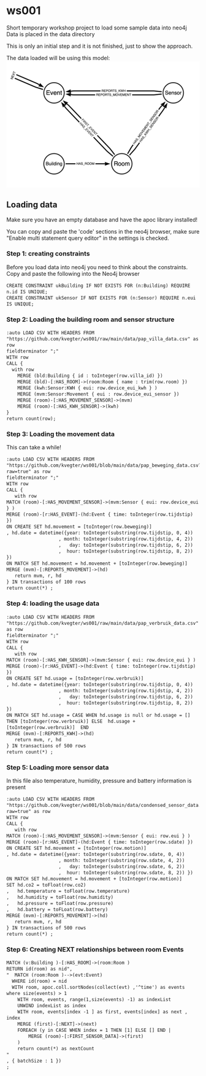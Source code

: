 # ws001

Short temporary workshop project to load some sample data into neo4j 
Data is placed in the data directory

This is only an initial step and it is not finished, just to show the approach.

The data loaded will be using this model:
<img src="wsmodel.png">

## Loading data 

Make sure you have an empty database and have the apoc library installed!

You can copy and paste the 'code' sections in the neo4j browser, make sure "Enable multi statement query editor" in the settings is checked.

### Step 1: creating constraints

Before you load data into neo4j you need to think about the constraints. Copy and paste the following into the Neo4j browser
```
CREATE CONSTRAINT ukBuilding IF NOT EXISTS FOR (n:Building) REQUIRE n.id IS UNIQUE;
CREATE CONSTRAINT ukSensor IF NOT EXISTS FOR (n:Sensor) REQUIRE n.eui IS UNIQUE;
```

### Step 2: Loading the building room and sensor structure

```
:auto LOAD CSV WITH HEADERS FROM "https://github.com/kvegter/ws001/raw/main/data/pap_villa_data.csv" as row
fieldterminator ";"
WITH row
CALL {
  with row
	MERGE (bld:Building { id : toInteger(row.villa_id) })
	MERGE (bld)-[:HAS_ROOM]->(room:Room { name : trim(row.room) })
	MERGE (kwh:Sensor:KWH { eui: row.device_eui_kwh } )
	MERGE (mvm:Sensor:Movement { eui : row.device_eui_sensor })
	MERGE (room)-[:HAS_MOVEMENT_SENSOR]->(mvm)
	MERGE (room)-[:HAS_KWH_SENSOR]->(kwh)
}
return count(row);
```

### Step 3: Loading the movement data

This can take a while!
```
:auto LOAD CSV WITH HEADERS FROM "https://github.com/kvegter/ws001/blob/main/data/pap_beweging_data.csv?raw=true" as row
fieldterminator ";"
WITH row
CALL {
   with row
MATCH (room)-[:HAS_MOVEMENT_SENSOR]->(mvm:Sensor { eui: row.device_eui } )
MERGE (room)-[r:HAS_EVENT]-(hd:Event { time: toInteger(row.tijdstip) })
ON CREATE SET hd.movement = [toInteger(row.beweging)]
, hd.date = datetime({year: toInteger(substring(row.tijdstip, 0, 4))
                   , month: toInteger(substring(row.tijdstip, 4, 2))
                   ,   day: toInteger(substring(row.tijdstip, 6, 2)) 
                   ,  hour: toInteger(substring(row.tijdstip, 8, 2)) })
ON MATCH SET hd.movement = hd.movement + [toInteger(row.beweging)] 
MERGE (mvm)-[:REPORTS_MOVEMENT]->(hd)
   return mvm, r, hd                
} IN transactions of 100 rows
return count(*) ;
```

### Step 4: loading the usage data

```
:auto LOAD CSV WITH HEADERS FROM "https://github.com/kvegter/ws001/raw/main/data/pap_verbruik_data.csv" as row
fieldterminator ";"
WITH row
CALL {
   with row
MATCH (room)-[:HAS_KWH_SENSOR]->(mvm:Sensor { eui: row.device_eui } )
MERGE (room)-[r:HAS_EVENT]->(hd:Event { time: toInteger(row.tijdstip) })
ON CREATE SET hd.usage = [toInteger(row.verbruik)]
, hd.date = datetime({year: toInteger(substring(row.tijdstip, 0, 4))
                   , month: toInteger(substring(row.tijdstip, 4, 2))
                   ,   day: toInteger(substring(row.tijdstip, 6, 2)) 
                   ,  hour: toInteger(substring(row.tijdstip, 8, 2)) })
ON MATCH SET hd.usage = CASE WHEN hd.usage is null or hd.usage = [] THEN [toInteger(row.verbruik)] ELSE  hd.usage + [toInteger(row.verbruik)]  END                 
MERGE (mvm)-[:REPORTS_KWH]->(hd)
   return mvm, r, hd                
} IN transactions of 500 rows
return count(*) ;

```

### Step 5: Loading more sensor data 

In this file also temperature, humidity, pressure and battery information is present

```
:auto LOAD CSV WITH HEADERS FROM "https://github.com/kvegter/ws001/blob/main/data/condensed_sensor_data.csv?raw=true" as row
WITH row
CALL {
   with row
MATCH (room)-[:HAS_MOVEMENT_SENSOR]->(mvm:Sensor { eui: row.eui } )
MERGE (room)-[r:HAS_EVENT]-(hd:Event { time: toInteger(row.sdate) })
ON CREATE SET hd.movement = [toInteger(row.motion)]
, hd.date = datetime({year: toInteger(substring(row.sdate, 0, 4))
                   , month: toInteger(substring(row.sdate, 4, 2))
                   ,   day: toInteger(substring(row.sdate, 6, 2)) 
                   ,  hour: toInteger(substring(row.sdate, 8, 2)) })
ON MATCH SET hd.movement = hd.movement + [toInteger(row.motion)] 
SET hd.co2 = toFloat(row.co2)
,   hd.temperature = toFloat(row.temperature)
,   hd.humidity = toFloat(row.humidity)
,   hd.pressure = toFloat(row.pressure)
,   hd.battery = toFLoat(row.battery)
MERGE (mvm)-[:REPORTS_MOVEMENT]->(hd)
   return mvm, r, hd                
} IN transactions of 500 rows
return count(*) ;
```

### Step 6: Creating NEXT relationships between room Events


```call apoc.periodic.iterate("
MATCH (v:Building )-[:HAS_ROOM]->(room:Room )
RETURN id(room) as nid",
"  MATCH (room:Room )-->(evt:Event)  
  WHERE id(room) = nid
  WITH room, apoc.coll.sortNodes(collect(evt) ,'^time') as events where size(events) > 1
	WITH room, events, range(1,size(events) -1) as indexList 
	UNWIND indexList as index 
	WITH room, events[index -1 ] as first, events[index] as next , index
	MERGE (first)-[:NEXT]->(next)
	FOREACH (y in CASE WHEN index = 1 THEN [1] ELSE [] END |
		MERGE (room)-[:FIRST_SENSOR_DATA]->(first)
	)	
	return count(*) as nextCount
"
, { batchSize : 1 })
;
```

